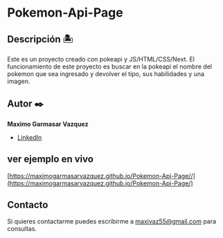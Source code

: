 # Pokemon-Api-Page

## Descripción 🏝

Este es un proyecto creado con pokeapi y JS/HTML/CSS/Next.
El funcionamiento de este proyecto es buscar en la pokeapi el nombre del pokemon que sea ingresado y devolver el tipo, sus habilidades y una imagen.

## Autor ✒️
**Maximo Garmasar Vazquez**

* [LinkedIn](https://www.linkedin.com/in/maximogarmasarvazquez/)

## ver ejemplo en vivo
[https://maximogarmasarvazquez.github.io/Pokemon-Api-Page//](https://maximogarmasarvazquez.github.io/Pokemon-Api-Page/)

## Contacto
Si quieres contactarme puedes escribirme a maxivaz55@gmail.com para consultas.
